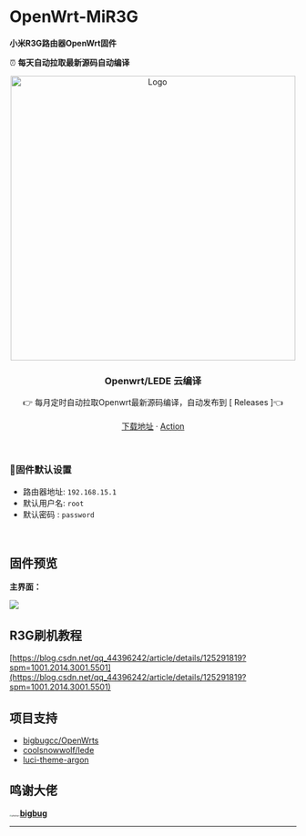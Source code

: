 # OpenWrt-MiR3G
**小米R3G路由器OpenWrt固件**

⏰ **每天自动拉取最新源码自动编译**

<p align="center">
  <a href="https://github.com/TwoTu/OpenWrt-MiR3G/actions">
    <img src="https://cdn.jsdelivr.net/gh/bigbugcc/Resource@master/github/openwrts/action1.jpg" alt="Logo" width="500" />
  </a>


  <h3 align="center">Openwrt/LEDE 云编译</h3>
  <p align="center">
    👉 每月定时自动拉取Openwrt最新源码编译，自动发布到 [<a herf="https://github.com/TwoTu/OpenWrt-MiR3G/releases"> Releases </a>]👈
    <br />
      <br />
    <a href="https://github.com/TwoTu/OpenWrt-MiR3G/releases">下载地址</a>
    ·
    <a href="https://github.com/TwoTu/OpenWrt-MiR3G/actions">Action</a>
  </p>

<br>

### 🎯固件默认设置   

- 路由器地址: `192.168.15.1`   
- 默认用户名: `root`   
- 默认密码  : `password`

<br>

## 固件预览

**主界面：**

![](https://img-blog.csdnimg.cn/1393d35df218470596bb2937594c03cb.jpeg)



## R3G刷机教程

[https://blog.csdn.net/qq_44396242/article/details/125291819?spm=1001.2014.3001.5501](https://blog.csdn.net/qq_44396242/article/details/125291819?spm=1001.2014.3001.5501)





## 项目支持

- [bigbugcc/OpenWrts](https://github.com/bigbugcc/OpenWrts)
- [coolsnowwolf/lede](https://github.com/coolsnowwolf/lede)
- [luci-theme-argon](https://github.com/jerrykuku/luci-theme-argon)





## 鸣谢大佬

[<img src="https://avatars.githubusercontent.com/u/45546643?s=64&v=4" alt="@bigbugcc" style="zoom: 20%; border-radius: 35px;" />](https://github.com/bigbugcc)[**bigbug** ](https://github.com/bigbugcc)



---


